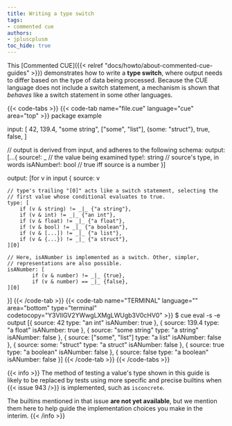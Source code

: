 ```yaml
---
title: Writing a type switch
tags:
- commented cue
authors:
- jpluscplusm
toc_hide: true
---
```


This [Commented CUE]({{< relref "docs/howto/about-commented-cue-guides" >}})
demonstrates how to write a **type switch**, where output needs to differ based
on the type of data being processed. Because the CUE language does not include
a switch statement, a mechanism is shown that *behaves* like a switch statement
in some other languages.

{{< code-tabs >}}
{{< code-tab name="file.cue" language="cue" area="top" >}}
package example

input: [
	42,
	139.4,
	"some string",
	["some", "list"],
	{some: "struct"},
	true,
	false,
]

// output is derived from input, and adheres to the following schema:
output: [...{
	source!:    _      // the value being examined
	type!:      string // source's type, in words
	isANumber!: bool   // true iff source is a number
}]

output: [for v in input {
	source: v

	// type's trailing "[0]" acts like a switch statement, selecting the
	// first value whose conditional evaluates to true.
	type: [
		if (v & string) != _|_ {"a string"},
		if (v & int) != _|_ {"an int"},
		if (v & float) != _|_ {"a float"},
		if (v & bool) != _|_ {"a boolean"},
		if (v & [...]) != _|_ {"a list"},
		if (v & {...}) != _|_ {"a struct"},
	][0]

	// Here, isANumber is implemented as a switch. Other, simpler,
	// representations are also possible.
	isANumber: [
			if (v & number) != _|_ {true},
			if (v & number) == _|_ {false},
	][0]
}]
{{< /code-tab >}}
{{< code-tab name="TERMINAL" language="" area="bottom" type="terminal" codetocopy="Y3VlIGV2YWwgLXMgLWUgb3V0cHV0" >}}
$ cue eval -s -e output
[{
    source:    42
    type:      "an int"
    isANumber: true
}, {
    source:    139.4
    type:      "a float"
    isANumber: true
}, {
    source:    "some string"
    type:      "a string"
    isANumber: false
}, {
    source: ["some", "list"]
    type:      "a list"
    isANumber: false
}, {
    source: some: "struct"
    type:      "a struct"
    isANumber: false
}, {
    source:    true
    type:      "a boolean"
    isANumber: false
}, {
    source:    false
    type:      "a boolean"
    isANumber: false
}]
{{< /code-tab >}}
{{< /code-tabs >}}

{{< info >}}
The method of testing a value's type shown in this guide is likely to be
replaced by tests using more specific and precise builtins when
{{< issue 943 />}} is implemented, such as `isconcrete`.

The builtins mentioned in that issue **are not yet available**, but we mention
them here to help guide the implementation choices you make in the interim.
{{< /info >}}

